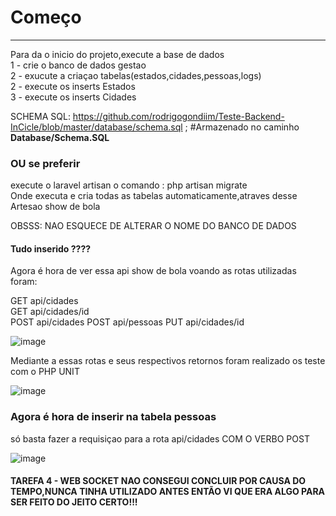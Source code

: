 <h1>Começo</h1>
<hr>

Para da o inicio do projeto,execute a base de dados<br>
1 - crie o banco de dados gestao <br>
2 - exucute a criaçao tabelas(estados,cidades,pessoas,logs)<br>
2 - execute os inserts Estados<br>
3 - execute os inserts Cidades<br>
 
 SCHEMA SQL:
 https://github.com/rodrigogondiim/Teste-Backend-InCicle/blob/master/database/schema.sql
;
#Armazenado no caminho <b>Database/Schema.SQL</b>

<h3>OU se preferir</h3>

execute o laravel artisan o comando : php artisan migrate  
Onde executa e cria todas as tabelas automaticamente,atraves desse Artesao show de bola

OBSSS: NAO ESQUECE DE ALTERAR O NOME DO BANCO DE DADOS

<h4>Tudo inserido ????</h4>

Agora é hora de ver essa api show de bola voando
as rotas utilizadas foram:

GET  api/cidades       
GET  api/cidades/id    
POST api/cidades
POST api/pessoas
PUT  api/cidades/id    

![image](https://user-images.githubusercontent.com/99778340/155343894-8f06e55c-ee07-4d27-b947-cc7e14cb2672.png)


Mediante a essas rotas e seus respectivos retornos
foram realizado os teste com o PHP UNIT

![image](https://user-images.githubusercontent.com/99778340/155345511-49bf106d-bc7e-4840-9446-c7a2574a2a5e.png)



<h3>Agora é hora de inserir na tabela pessoas</h3>

só basta fazer a requisiçao para a rota api/cidades COM O VERBO POST

![image](https://user-images.githubusercontent.com/99778340/155353472-bfb9eedb-74ba-4865-96da-d979e3876dc8.png)


<h4>TAREFA 4 - WEB SOCKET NAO CONSEGUI CONCLUIR POR CAUSA DO TEMPO,NUNCA TINHA UTILIZADO ANTES ENTÃO VI QUE ERA ALGO PARA SER FEITO DO JEITO CERTO!!!</h4>
